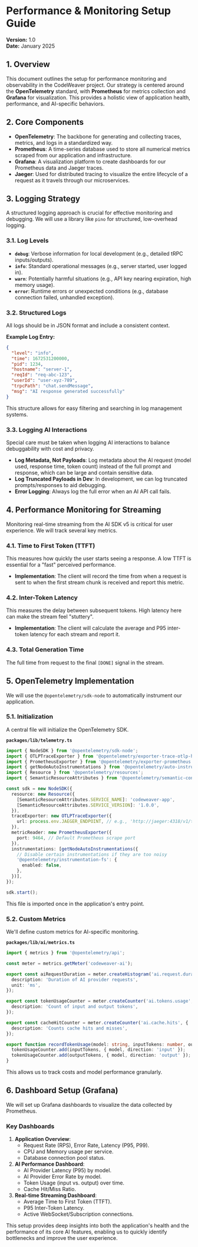 # Performance & Monitoring Setup Guide

**Version:** 1.0  
**Date:** January 2025

## 1. Overview

This document outlines the setup for performance monitoring and observability in the CodeWeaver project. Our strategy is centered around the **OpenTelemetry** standard, with **Prometheus** for metrics collection and **Grafana** for visualization. This provides a holistic view of application health, performance, and AI-specific behaviors.

## 2. Core Components

- **OpenTelemetry**: The backbone for generating and collecting traces, metrics, and logs in a standardized way.
- **Prometheus**: A time-series database used to store all numerical metrics scraped from our application and infrastructure.
- **Grafana**: A visualization platform to create dashboards for our Prometheus data and Jaeger traces.
- **Jaeger**: Used for distributed tracing to visualize the entire lifecycle of a request as it travels through our microservices.

## 3. Logging Strategy

A structured logging approach is crucial for effective monitoring and debugging. We will use a library like `pino` for structured, low-overhead logging.

### 3.1. Log Levels
- **`debug`**: Verbose information for local development (e.g., detailed tRPC inputs/outputs).
- **`info`**: Standard operational messages (e.g., server started, user logged in).
- **`warn`**: Potentially harmful situations (e.g., API key nearing expiration, high memory usage).
- **`error`**: Runtime errors or unexpected conditions (e.g., database connection failed, unhandled exception).

### 3.2. Structured Logs
All logs should be in JSON format and include a consistent context.

**Example Log Entry:**
```json
{
  "level": "info",
  "time": 1672531200000,
  "pid": 1234,
  "hostname": "server-1",
  "reqId": "req-abc-123",
  "userId": "user-xyz-789",
  "trpcPath": "chat.sendMessage",
  "msg": "AI response generated successfully"
}
```
This structure allows for easy filtering and searching in log management systems.

### 3.3. Logging AI Interactions
Special care must be taken when logging AI interactions to balance debuggability with cost and privacy.
- **Log Metadata, Not Payloads**: Log metadata about the AI request (model used, response time, token count) instead of the full prompt and response, which can be large and contain sensitive data.
- **Log Truncated Payloads in Dev**: In development, we can log truncated prompts/responses to aid debugging.
- **Error Logging**: Always log the full error when an AI API call fails.

## 4. Performance Monitoring for Streaming

Monitoring real-time streaming from the AI SDK v5 is critical for user experience. We will track several key metrics.

### 4.1. Time to First Token (TTFT)
This measures how quickly the user starts seeing a response. A low TTFT is essential for a "fast" perceived performance.
- **Implementation**: The client will record the time from when a request is sent to when the first stream chunk is received and report this metric.

### 4.2. Inter-Token Latency
This measures the delay between subsequent tokens. High latency here can make the stream feel "stuttery".
- **Implementation**: The client will calculate the average and P95 inter-token latency for each stream and report it.

### 4.3. Total Generation Time
The full time from request to the final `[DONE]` signal in the stream.

## 5. OpenTelemetry Implementation

We will use the `@opentelemetry/sdk-node` to automatically instrument our application.

### 5.1. Initialization
A central file will initialize the OpenTelemetry SDK.

**`packages/lib/telemetry.ts`**
```typescript
import { NodeSDK } from '@opentelemetry/sdk-node';
import { OTLPTraceExporter } from '@opentelemetry/exporter-trace-otlp-http';
import { PrometheusExporter } from '@opentelemetry/exporter-prometheus';
import { getNodeAutoInstrumentations } from '@opentelemetry/auto-instrumentations-node';
import { Resource } from '@opentelemetry/resources';
import { SemanticResourceAttributes } from '@opentelemetry/semantic-conventions';

const sdk = new NodeSDK({
  resource: new Resource({
    [SemanticResourceAttributes.SERVICE_NAME]: 'codeweaver-app',
    [SemanticResourceAttributes.SERVICE_VERSION]: '1.0.0',
  }),
  traceExporter: new OTLPTraceExporter({
    url: process.env.JAEGER_ENDPOINT, // e.g., 'http://jaeger:4318/v1/traces'
  }),
  metricReader: new PrometheusExporter({
    port: 9464, // Default Prometheus scrape port
  }),
  instrumentations: [getNodeAutoInstrumentations({
    // Disable certain instrumentations if they are too noisy
    '@opentelemetry/instrumentation-fs': {
      enabled: false,
    },
  })],
});

sdk.start();
```
This file is imported once in the application's entry point.

### 5.2. Custom Metrics
We'll define custom metrics for AI-specific monitoring.

**`packages/lib/ai/metrics.ts`**
```typescript
import { metrics } from '@opentelemetry/api';

const meter = metrics.getMeter('codeweaver-ai');

export const aiRequestDuration = meter.createHistogram('ai.request.duration', {
  description: 'Duration of AI provider requests',
  unit: 'ms',
});

export const tokenUsageCounter = meter.createCounter('ai.tokens.usage', {
  description: 'Count of input and output tokens',
});

export const cacheHitCounter = meter.createCounter('ai.cache.hits', {
  description: 'Counts cache hits and misses',
});

export function recordTokenUsage(model: string, inputTokens: number, outputTokens: number) {
  tokenUsageCounter.add(inputTokens, { model, direction: 'input' });
  tokenUsageCounter.add(outputTokens, { model, direction: 'output' });
}
```
This allows us to track costs and model performance granularly.

## 6. Dashboard Setup (Grafana)

We will set up Grafana dashboards to visualize the data collected by Prometheus.

### Key Dashboards
1.  **Application Overview**:
    - Request Rate (RPS), Error Rate, Latency (P95, P99).
    - CPU and Memory usage per service.
    - Database connection pool status.
2.  **AI Performance Dashboard**:
    - AI Provider Latency (P95) by model.
    - AI Provider Error Rate by model.
    - Token Usage (input vs. output) over time.
    - Cache Hit/Miss Ratio.
3.  **Real-time Streaming Dashboard**:
    - Average Time to First Token (TTFT).
    - P95 Inter-Token Latency.
    - Active WebSocket/Subscription connections.

This setup provides deep insights into both the application's health and the performance of its core AI features, enabling us to quickly identify bottlenecks and improve the user experience. 